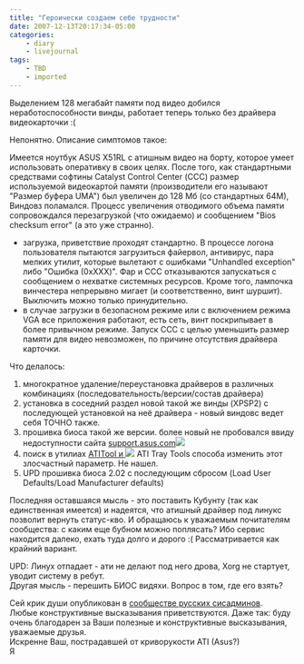 ```yaml
---
title: "Героически создаем себе трудности"
date: 2007-12-13T20:17:34-05:00
categories:
    - diary
    - livejournal
tags:
    - TBD
    - imported
---
```


Выделением 128 мегабайт памяти под видео добился неработоспособности винды, работает теперь только без драйвера видеокарточки :(

Непонятно. Описание симптомов такое:  
  
Имеется ноутбук ASUS X51RL с атишным видео на борту, которое умеет использовать оперативку в своих целях. После того, как стандартными средствами софтины Catalyst Control Center (ССС) размер используемой видеокартой памяти (производители его называют "Размер буфера UMA") был увеличен до 128 Мб (со стандартных 64М), Виндовз поламался. Процесс увеличения отводимого объема памяти сопровождался перезагрузкой (что ожидаемо) и сообщением "Bios checksum error" (а это уже странно).

  * загрузка, приветствие проходят стандартно. В процессе логона пользователя пытаются загрузиться файервол, антивирус, пара мелких утилит, которые вылетают с ошибками "Unhandled exception" либо "Ошибка (0xXXX)". Фар и ССС отказываются запускаться с сообщением о нехватке системных ресурсов. Кроме того, лампочка винчестера непрерывно мигает (и соответственно, винт шуршит). Выключить можно только принудительно.
  * в случае загрузки в безопасном режиме или с включением режима VGA все приложения работают, есть сеть, винт поскрипывает в более привычном режиме. Запуск ССС с целью уменьшить размер памяти для видео невозможен, по причине отсутствия драйвера карточки.

Что делалось:

  1. многократное удаление/переустановка драйверов в различных комбинациях (последовательность/версии/состав драйвера)
  2. установка в соседний раздел новой такой же винды (XPSP2) с последующей установкой на неё драйвера - новый виндовс ведет себя ТОЧНО также.
  3. прошивка биоса такой же версии. более новый не пробовался ввиду недоступности сайта [support.asus.com![](http://i.ixnp.com/images/v3.6.3/t.gif)](http://support.asus.com/)
  4. поиск в утилиах [ATITool и ![](http://i.ixnp.com/images/v3.6.3/t.gif)](http://radeon.ru/downloads/utils/) ATI Tray Tools способа изменить этот злосчастный параметр. Не нашел.
  5. UPD прошивка биоса 2.02 с последующим сбросом (Load User Defaults/Load Manufacturer defaults)

Последняя оставшаяся мысль - это поставить Кубунту (так как единственная имеется) и надеятся, что атишный драйвер под линукс позволит вернуть статус-кво. И обращаюсь к уважаемым почитателям сообщества: с каким еще бубном можно поплясать? Ибо сервис находится далеко, ехать туда долго и дорого :( Рассматривается как крайний вариант.

UPD: Линух отпадает - ати не делают под него дрова, Xorg не стартует, уводит систему в ребут.  
Другая мысль - перешить БИОС видяхи. Вопрос в том, где его взять?  
  
Сей крик души опубликован в [сообществе русских сисадминов](http://community.livejournal.com/ru_sysadmins/577604.html).  
Любые конструктивные высказывания приветствуются. Даже так: буду очень благодарен за Ваши полезные и конструктивные высказывания, уважаемые друзья.  
Искренне Ваш, пострадавшей от криворукости ATI (Asus?)  
Я